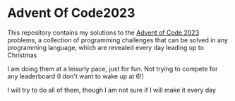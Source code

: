 # Advent Of Code2023
This repository contains my solutions to the [Advent of Code 2023](https://adventofcode.com/2023/) problems, a collection of programming challenges that can be solved in any programming language, which are revealed every day leading up to Christmas 

I am doing them at a leisurly pace, just for fun. Not trying to compete for any leaderboard (I don't want to wake up at 6!)

I will try to do all of them, though I am not sure if I will make it every day
